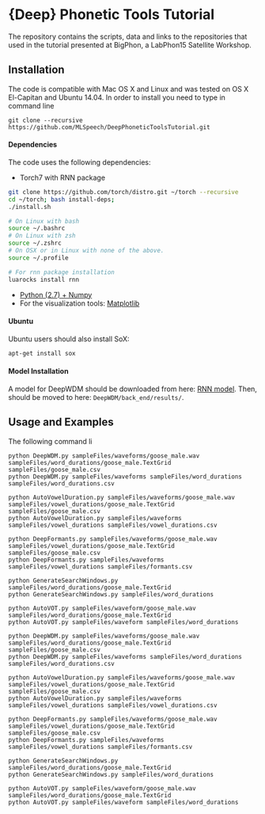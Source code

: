 # {Deep} Phonetic Tools Tutorial

The repository contains the scripts, data and links to the repositories that used in the tutorial presented at BigPhon, a LabPhon15 Satellite Workshop. 

## Installation
The code is compatible with Mac OS X and Linux and was tested on OS X El-Capitan and Ubuntu 14.04. In order to install you need to type in command line
```
git clone --recursive https://github.com/MLSpeech/DeepPhoneticToolsTutorial.git
```

#### Dependencies
The code uses the following dependencies:
 - Torch7 with RNN package
```bash
git clone https://github.com/torch/distro.git ~/torch --recursive
cd ~/torch; bash install-deps;
./install.sh 

# On Linux with bash
source ~/.bashrc
# On Linux with zsh
source ~/.zshrc
# On OSX or in Linux with none of the above.
source ~/.profile

# For rnn package installation
luarocks install rnn
```
 - [Python (2.7) + Numpy](https://penandpants.com/2012/02/24/install-python/)
 - For the visualization tools: [Matplotlib](https://penandpants.com/2012/02/24/install-python/)

#### Ubuntu
Ubuntu users should also install SoX:
```bash
apt-get install sox
```
 
#### Model Installation
A model for DeepWDM should be downloaded from here: [RNN model](https://drive.google.com/open?id=0Bxkc5_D0JjpiNHVzU19WTUdBS3M). Then, should be moved to here: `DeepWDM/back_end/results/`.


## Usage and Examples
The following command li

```
python DeepWDM.py sampleFiles/waveforms/goose_male.wav sampleFiles/word_durations/goose_male.TextGrid sampleFiles/goose_male.csv
python DeepWDM.py sampleFiles/waveforms sampleFiles/word_durations sampleFiles/word_durations.csv

python AutoVowelDuration.py sampleFiles/waveforms/goose_male.wav sampleFiles/vowel_durations/goose_male.TextGrid sampleFiles/goose_male.csv
python AutoVowelDuration.py sampleFiles/waveforms sampleFiles/vowel_durations sampleFiles/vowel_durations.csv

python DeepFormants.py sampleFiles/waveforms/goose_male.wav sampleFiles/vowel_durations/goose_male.TextGrid sampleFiles/goose_male.csv
python DeepFormants.py sampleFiles/waveforms sampleFiles/vowel_durations sampleFiles/formants.csv

python GenerateSearchWindows.py sampleFiles/word_durations/goose_male.TextGrid
python GenerateSearchWindows.py sampleFiles/word_durations

python AutoVOT.py sampleFiles/waveform/goose_male.wav sampleFiles/word_durations/goose_male.TextGrid
python AutoVOT.py sampleFiles/waveform sampleFiles/word_durations
```

```
python DeepWDM.py sampleFiles/waveforms/goose_male.wav sampleFiles/word_durations/goose_male.TextGrid sampleFiles/goose_male.csv
python DeepWDM.py sampleFiles/waveforms sampleFiles/word_durations sampleFiles/word_durations.csv

python AutoVowelDuration.py sampleFiles/waveforms/goose_male.wav sampleFiles/vowel_durations/goose_male.TextGrid sampleFiles/goose_male.csv
python AutoVowelDuration.py sampleFiles/waveforms sampleFiles/vowel_durations sampleFiles/vowel_durations.csv

python DeepFormants.py sampleFiles/waveforms/goose_male.wav sampleFiles/vowel_durations/goose_male.TextGrid sampleFiles/goose_male.csv
python DeepFormants.py sampleFiles/waveforms sampleFiles/vowel_durations sampleFiles/formants.csv

python GenerateSearchWindows.py sampleFiles/word_durations/goose_male.TextGrid
python GenerateSearchWindows.py sampleFiles/word_durations

python AutoVOT.py sampleFiles/waveform/goose_male.wav sampleFiles/word_durations/goose_male.TextGrid
python AutoVOT.py sampleFiles/waveform sampleFiles/word_durations
```
